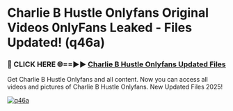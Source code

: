 # Charlie B Hustle Onlyfans Original Videos 0nlyFans Leaked - Files Updated! (q46a)

<h3>🔴 CLICK HERE 🌐==►► <a href="https://tinyurl.com/ms9xzufz" rel="nofollow">Charlie B Hustle Onlyfans Updated Files</a></h3>

Get Charlie B Hustle Onlyfans and all content. Now you can access all videos and pictures of Charlie B Hustle Onlyfans. New Updated Files 2025!

[![q46a](https://i.imgur.com/PQ7UWWw.gif)](https://tinyurl.com/ms9xzufz)

